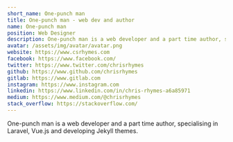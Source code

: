 ```yaml
---
short_name: One-punch man
title: One-punch man - web dev and author
name: One-punch man
position: Web Designer
description: One-punch man is a web developer and a part time author, specialising in Laravel, Vue.js and developing Jekyll themes.
avatar: /assets/img/avatar/avatar.png
website: https://www.csrhymes.com
facebook: https://www.facebook.com/
twitter: https://www.twitter.com/chrisrhymes
github: https://www.github.com/chrisrhymes
gitlab: https://www.gitlab.com
instagram: https://www.instagram.com
linkedin: https://www.linkedin.com/in/chris-rhymes-a6a85971
medium: https://www.medium.com/@chrisrhymes
stack_overflow: https://stackoverflow.com/
---
```

One-punch man is a web developer and a part time author, specialising in Laravel, Vue.js and developing Jekyll themes.